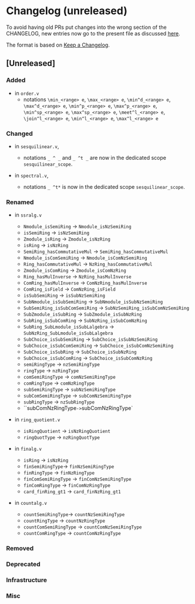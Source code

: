 # Changelog (unreleased)

To avoid having old PRs put changes into the wrong section of the CHANGELOG,
new entries now go to the present file as discussed
[here](https://github.com/math-comp/math-comp/wiki/Agenda-of-the-April-23rd-2019-meeting-9h30-to-12h30#avoiding-issues-with-changelog).

The format is based on [Keep a Changelog](https://keepachangelog.com/en/1.0.0/).

## [Unreleased]

### Added

- in `order.v`
  + notations `\min_<range> e`, `\max_<range> e`, `\min^d_<range> e`,
    `\max^d_<range> e`, `\min^p_<range> e`, `\max^p_<range> e`,
    `\min^sp_<range> e`, `\max^sp_<range> e`, `\meet^l_<range> e`,
    `\join^l_<range> e`, `\min^l_<range> e`, `\max^l_<range> e`

### Changed

- in `sesquilinear.v`,
  + notations `_ ^ _` and `_ ^t _` are now in the dedicated scope `sesquilinear_scope`.

- in `spectral.v`,
  + notations `_ ^t*` is now in the dedicated scope `sesquilinear_scope`.

### Renamed

- in `ssralg.v`
	+ `Nmodule_isSemiRing` -> `Nmodule_isNzSemiRing`
	+ `isSemiRing` -> `isNzSemiRing`
	+ `Zmodule_isRing` -> `Zmodule_isNzRing`
	+ `isRing` -> `isNzRing`
	+ `SemiRing_hasCommutativeMul` -> `SemiRing_hasCommutativeMul`
	+ `Nmodule_isComSemiRing` -> `Nmodule_isComNzSemiRing`
	+ `Ring_hasCommutativeMul` -> `NzRing_hasCommutativeMul`
	+ `Zmodule_isComRing` -> `Zmodule_isComNzRing`
	+ `Ring_hasMulInverse` -> `NzRing_hasMulInverse`
	+ `ComRing_hasMulInverse` -> `ComNzRing_hasMulInverse`
	+ `ComRing_isField` -> `ComNzRing_isField`
	+ `isSubSemiRing` -> `isSubNzSemiRing`
	+ `SubNmodule_isSubSemiRing` -> `SubNmodule_isSubNzSemiRing`
	+ `SubSemiRing_isSubComSemiRing` -> `SubNzSemiRing_isSubComNzSemiRing`
	+ `SubZmodule_isSubRing` -> `SubZmodule_isSubNzRing`
	+ `SubRing_isSubComRing` -> `SubNzRing_isSubComNzRing`
	+ `SubRing_SubLmodule_isSubLalgebra` -> `SubNzRing_SubLmodule_isSubLalgebra`
	+ `SubChoice_isSubSemiRing` -> `SubChoice_isSubNzSemiRing`
	+ `SubChoice_isSubComSemiRing` -> `SubChoice_isSubComNzSemiRing`
	+ `SubChoice_isSubRing` -> `SubChoice_isSubNzRing`
	+ `SubChoice_isSubComRing` -> `SubChoice_isSubComNzRing`
	+ `semiRingType` -> `nzSemiRingType`
	+ `ringType` -> `nzRingType`
	+ `comSemiRingType` -> `comNzSemiRingType`
	+ `comRingType` -> `comNzRingType`
	+ `subSemiRingType` -> `subNzSemiRingType`
	+ `subComSemiRingType` -> `subComNzSemiRingType`
	+ `subRingType` -> `nzSubRingType`
	+ ``subComNzRingType` -> `subComNzRingType`

- in `ring_quotient.v`
	+ `isRingQuotient` -> `isNzRingQuotient`
	+ `ringQuotType` -> `nzRingQuotType`

- in `finalg.v`
	+ `isRing` -> `isNzRing`
	+ `finSemiRingType`-> `finNzSemiRingType`
	+ `finRingType` -> `finNzRingType`
	+ `finComSemiRingType` -> `finComNzSemiRingType`
	+ `finComRingType` -> `finComNzRingType`
	+ `card_finRing_gt1` -> `card_finNzRing_gt1`

- in `countalg.v`
	+ `countSemiRingType`-> `countNzSemiRingType`
	+ `countRingType` -> `countNzRingType`
	+ `countComSemiRingType` -> `countComNzSemiRingType`
	+ `countComRingType` -> `countComNzRingType`


### Removed

### Deprecated

### Infrastructure

### Misc
